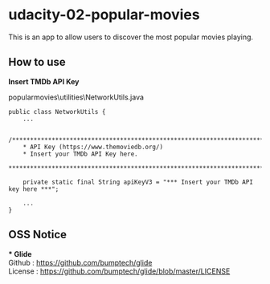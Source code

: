# udacity-02-popular-movies

This is an app to allow users to discover the most popular movies playing.


## How to use
**Insert TMDb API Key**  

popularmovies\utilities\NetworkUtils.java

    public class NetworkUtils {
        ...
        
        /**************************************************************************
        * API Key (https://www.themoviedb.org/)
        * Insert your TMDb API Key here.
        **************************************************************************/

        private static final String apiKeyV3 = "*** Insert your TMDb API key here ***";
        
        ...
    }

## OSS Notice
**\* Glide**    
Github : https://github.com/bumptech/glide  
License : https://github.com/bumptech/glide/blob/master/LICENSE
